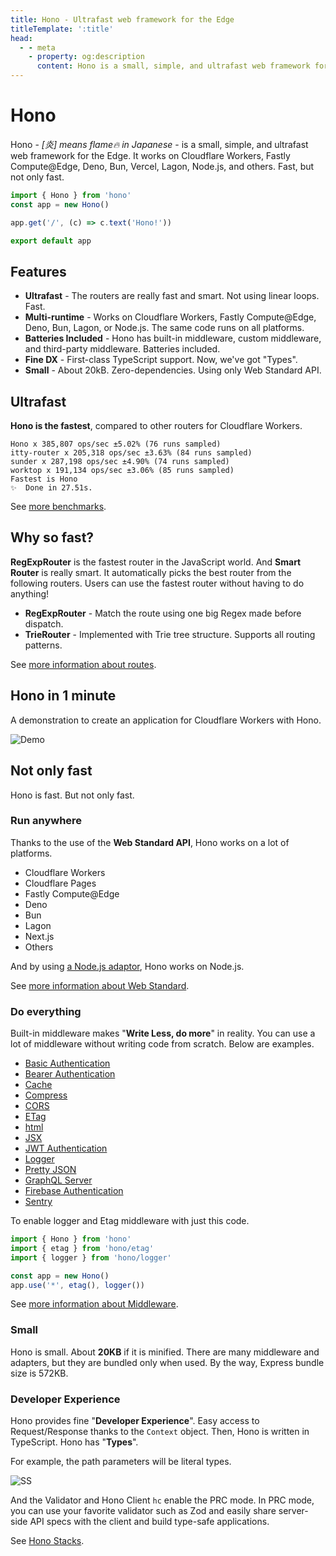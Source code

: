```yaml
---
title: Hono - Ultrafast web framework for the Edge
titleTemplate: ':title'
head:
  - - meta
    - property: og:description
      content: Hono is a small, simple, and ultrafast web framework for the Edge. It works on Cloudflare Workers, Fastly Compute@Edge, Deno, Bun, Vercel, Lagon, Node.js, and others. Fast, but not only fast.
---
```


# Hono

Hono - _\[炎\] means flame🔥 in Japanese_ - is a small, simple, and ultrafast web framework for the Edge.
It works on Cloudflare Workers, Fastly Compute@Edge, Deno, Bun, Vercel, Lagon, Node.js, and others.
Fast, but not only fast.

```ts
import { Hono } from 'hono'
const app = new Hono()

app.get('/', (c) => c.text('Hono!'))

export default app
```

## Features

- **Ultrafast** - The routers are really fast and smart. Not using linear loops. Fast.
- **Multi-runtime** - Works on Cloudflare Workers, Fastly Compute@Edge, Deno, Bun, Lagon, or Node.js. The same code runs on all platforms.
- **Batteries Included** - Hono has built-in middleware, custom middleware, and third-party middleware. Batteries included.
- **Fine DX** - First-class TypeScript support. Now, we've got "Types".
- **Small** - About 20kB. Zero-dependencies. Using only Web Standard API.

## Ultrafast

**Hono is the fastest**, compared to other routers for Cloudflare Workers.

```
Hono x 385,807 ops/sec ±5.02% (76 runs sampled)
itty-router x 205,318 ops/sec ±3.63% (84 runs sampled)
sunder x 287,198 ops/sec ±4.90% (74 runs sampled)
worktop x 191,134 ops/sec ±3.06% (85 runs sampled)
Fastest is Hono
✨  Done in 27.51s.
```

See [more benchmarks](/concepts/benchmarks).

## Why so fast?

**RegExpRouter** is the fastest router in the JavaScript world.
And **Smart Router** is really smart.
It automatically picks the best router from the following routers.
Users can use the fastest router without having to do anything!

- **RegExpRouter** - Match the route using one big Regex made before dispatch.
- **TrieRouter** - Implemented with Trie tree structure. Supports all routing patterns.

See [more information about routes](/concepts/philosophy#routers).

## Hono in 1 minute

A demonstration to create an application for Cloudflare Workers with Hono.

![Demo](/images/sc.gif)

## Not only fast

Hono is fast. But not only fast.

### Run anywhere

Thanks to the use of the **Web Standard API**, Hono works on a lot of platforms.

- Cloudflare Workers
- Cloudflare Pages
- Fastly Compute@Edge
- Deno
- Bun
- Lagon
- Next.js
- Others

And by using [a Node.js adaptor](https://github.com/honojs/node-server), Hono works on Node.js.

See [more information about Web Standard](/concepts/philosophy#web-standard).

### Do everything

Built-in middleware makes "**Write Less, do more**" in reality.
You can use a lot of middleware without writing code from scratch. Below are examples.

- [Basic Authentication](/middleware/builtin/basic-auth)
- [Bearer Authentication](/middleware/builtin/bearer-auth)
- [Cache](/middleware/builtin/cache)
- [Compress](/middleware/builtin/compress)
- [CORS](/middleware/builtin/cors)
- [ETag](/middleware/builtin/etag)
- [html](/middleware/builtin/html)
- [JSX](/middleware/builtin/jsx)
- [JWT Authentication](/middleware/builtin/jwt)
- [Logger](/middleware/builtin/logger)
- [Pretty JSON](/middleware/builtin/pretty-json)
- [GraphQL Server](https://github.com/honojs/graphql-server)
- [Firebase Authentication](https://github.com/honojs/firebase-auth)
- [Sentry](https://github.com/honojs/sentry)

To enable logger and Etag middleware with just this code.

```ts
import { Hono } from 'hono'
import { etag } from 'hono/etag'
import { logger } from 'hono/logger'

const app = new Hono()
app.use('*', etag(), logger())
```

See [more information about Middleware](/concepts/philosophy#middleware).

### Small

Hono is small.
About **20KB** if it is minified.
There are many middleware and adapters, but they are bundled only when used.
By the way, Express bundle size is 572KB.

### Developer Experience

Hono provides fine "**Developer Experience**".
Easy access to Request/Response thanks to the `Context` object.
Then, Hono is written in TypeScript. Hono has "**Types**".

For example, the path parameters will be literal types.

![SS](/images/ss.png)

And the Validator and Hono Client `hc` enable the PRC mode. In PRC mode,
you can use your favorite validator such as Zod and easily share server-side API specs with the client and build type-safe applications.

See [Hono Stacks](/concepts/stacks).
